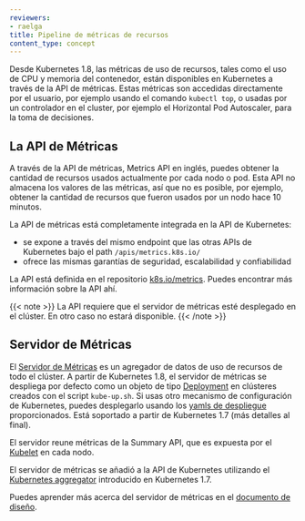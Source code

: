 ```yaml
---
reviewers:
- raelga
title: Pipeline de métricas de recursos
content_type: concept
---
```


<!-- overview -->

Desde Kubernetes 1.8, las métricas de uso de recursos, tales como el uso de CPU y memoria del contenedor,
están disponibles en Kubernetes a través de la API de métricas. Estas métricas son accedidas directamente
por el usuario, por ejemplo usando el comando `kubectl top`, o usadas por un controlador en el cluster,
por ejemplo el Horizontal Pod Autoscaler, para la toma de decisiones.




<!-- body -->

## La API de Métricas

A través de la API de métricas, Metrics API en inglés, puedes obtener la cantidad de recursos usados
actualmente por cada nodo o pod. Esta API no almacena los valores de las métricas,
así que no es posible, por ejemplo, obtener la cantidad de recursos que fueron usados por
un nodo hace 10 minutos.

La API de métricas está completamente integrada en la API de Kubernetes:

- se expone a través del mismo endpoint que las otras APIs de Kubernetes bajo el path `/apis/metrics.k8s.io/`
- ofrece las mismas garantías de seguridad, escalabilidad y confiabilidad

La API está definida en el repositorio [k8s.io/metrics](https://github.com/kubernetes/metrics/blob/master/pkg/apis/metrics/v1beta1/types.go). Puedes encontrar
más información sobre la API ahí.

{{< note >}}
La API requiere que el servidor de métricas esté desplegado en el clúster. En otro caso no estará
disponible.
{{< /note >}}

## Servidor de Métricas

El [Servidor de Métricas](https://github.com/kubernetes-incubator/metrics-server) es un agregador
de datos de uso de recursos de todo el clúster.
A partir de Kubernetes 1.8, el servidor de métricas se despliega por defecto como un objeto de
tipo [Deployment](https://github.com/docs/concepts/workloads/controllers/deployment/) en clústeres
creados con el script `kube-up.sh`. Si usas otro mecanismo de configuración de Kubernetes, puedes desplegarlo
usando los [yamls de despliegue](https://github.com/kubernetes-sigs/metrics-server/releases)
proporcionados. Está soportado a partir de Kubernetes 1.7 (más detalles al final).

El servidor reune métricas de la Summary API, que es expuesta por el [Kubelet](/docs/admin/kubelet/) en cada nodo.

El servidor de métricas se añadió a la API de Kubernetes utilizando el
[Kubernetes aggregator](/docs/concepts/api-extension/apiserver-aggregation/) introducido en Kubernetes 1.7.

Puedes aprender más acerca del servidor de métricas en el [documento de diseño](https://github.com/kubernetes/design-proposals-archive/blob/main/instrumentation/metrics-server.md).


